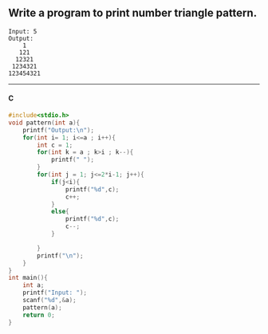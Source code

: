 ## Write a program to print number triangle pattern.

```
Input: 5
Output: 
    1
   121
  12321
 1234321
123454321
```

---

<CodeBlock slots="heading, code" repeat="1" languages="C" />

#### C

```C
#include<stdio.h>
void pattern(int a){
    printf("Output:\n");
    for(int i= 1; i<=a ; i++){
        int c = 1;
        for(int k = a ; k>i ; k--){
            printf(" ");
        }
        for(int j = 1; j<=2*i-1; j++){
            if(j<i){
                printf("%d",c);
                c++;
            }
            else{
                printf("%d",c);
                c--;
            }

        }
        printf("\n");
    }
}
int main(){
    int a;
    printf("Input: ");
    scanf("%d",&a);
    pattern(a);
    return 0;
}
```
